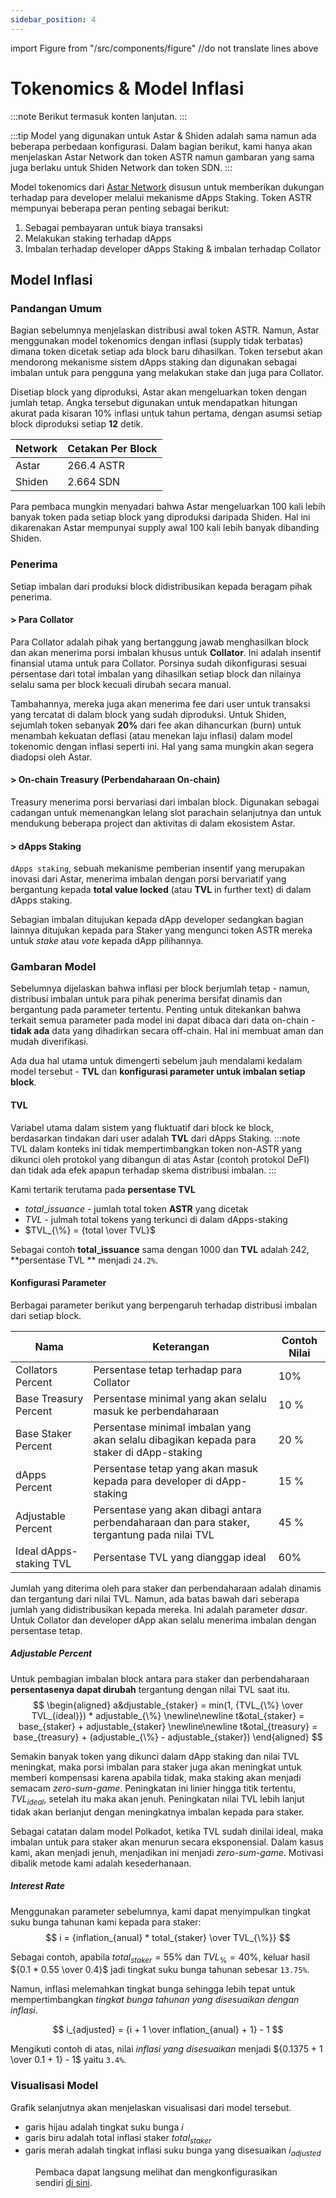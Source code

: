```yaml
---
sidebar_position: 4
---
```


import Figure from "/src/components/figure"
//do not translate lines above

# Tokenomics & Model Inflasi

:::note
Berikut termasuk konten lanjutan.
:::

:::tip
Model yang digunakan untuk Astar & Shiden adalah sama namun ada beberapa perbedaan konfigurasi. Dalam bagian berikut, kami hanya akan menjelaskan Astar Network dan token ASTR namun gambaran yang sama juga berlaku untuk Shiden Network dan token SDN.
:::

Model tokenomics dari [Astar Network][] disusun untuk memberikan dukungan terhadap para developer melalui mekanisme dApps Staking. Token ASTR mempunyai beberapa peran penting sebagai berikut:

1. Sebagai pembayaran untuk biaya transaksi
2. Melakukan staking terhadap dApps
3. Imbalan terhadap developer dApps Staking & imbalan terhadap Collator

## Model Inflasi

### Pandangan Umum

Bagian sebelumnya menjelaskan distribusi awal token ASTR. Namun, Astar menggunakan model tokenomics dengan inflasi (supply tidak terbatas) dimana token dicetak setiap ada block baru dihasilkan. Token tersebut akan mendorong mekanisme sistem dApps staking dan digunakan sebagai imbalan untuk para pengguna yang melakukan stake dan juga para Collator.

Disetiap block yang diproduksi, Astar akan mengeluarkan token dengan jumlah tetap. Angka tersebut digunakan untuk mendapatkan hitungan akurat pada kisaran 10% inflasi untuk tahun pertama, dengan asumsi setiap block diproduksi setiap **12** detik.

| Network | Cetakan Per Block |
| ------- | ----------------- |
| Astar   | 266.4 ASTR        |
| Shiden  | 2.664 SDN         |

Para pembaca mungkin menyadari bahwa Astar mengeluarkan 100 kali lebih banyak token pada setiap block yang diproduksi daripada Shiden. Hal ini dikarenakan Astar mempunyai supply awal 100 kali lebih banyak dibanding Shiden.

### Penerima

Setiap imbalan dari produksi block didistribusikan kepada beragam pihak penerima. ​
#### > Para Collator

Para Collator adalah pihak yang bertanggung jawab menghasilkan block dan akan menerima porsi imbalan khusus untuk **Collator**. Ini adalah insentif finansial utama untuk para Collator. Porsinya sudah dikonfigurasi sesuai persentase dari total imbalan yang dihasilkan setiap block dan nilainya selalu sama per block kecuali dirubah secara manual.

Tambahannya, mereka juga akan menerima fee dari user untuk transaksi yang tercatat di dalam block yang sudah diproduksi. Untuk Shiden, sejumlah token sebanyak **20%** dari fee akan dihancurkan (burn) untuk menambah kekuatan deflasi (atau menekan laju inflasi) dalam model tokenomic dengan inflasi seperti ini. Hal yang sama mungkin akan segera diadopsi oleh Astar.

#### > On-chain Treasury (Perbendaharaan On-chain)

Treasury menerima porsi bervariasi dari imbalan block. Digunakan sebagai cadangan untuk memenangkan lelang slot parachain selanjutnya dan untuk mendukung beberapa project dan aktivitas di dalam ekosistem Astar.

#### > dApps Staking

`dApps staking`, sebuah mekanisme pemberian insentif yang merupakan inovasi dari Astar, menerima imbalan dengan porsi bervariatif yang bergantung kepada **total value locked** (atau **TVL** in further text) di dalam dApps staking.

Sebagian imbalan ditujukan kepada dApp developer sedangkan bagian lainnya ditujukan kepada para Staker yang mengunci token ASTR mereka untuk *stake* atau *vote* kepada dApp pilihannya.

### Gambaran Model

Sebelumnya dijelaskan bahwa inflasi per block berjumlah tetap - namun, distribusi imbalan untuk para pihak penerima bersifat dinamis dan bergantung pada parameter tertentu. Penting untuk ditekankan bahwa terkait semua parameter pada model ini dapat dibaca dari data on-chain - **tidak ada** data yang dihadirkan secara off-chain. Hal ini membuat aman dan mudah diverifikasi.

Ada dua hal utama untuk dimengerti sebelum jauh mendalami kedalam model tersebut - **TVL** dan **konfigurasi parameter untuk imbalan setiap block**.

#### TVL

Variabel utama dalam sistem yang fluktuatif dari block ke block, berdasarkan tindakan dari user adalah **TVL** dari dApps Staking. :::note  
TVL dalam konteks ini tidak mempertimbangkan token non-ASTR yang dikunci oleh protokol yang dibangun di atas Astar (contoh protokol DeFI) dan tidak ada efek apapun terhadap skema distribusi imbalan.
:::

Kami tertarik terutama pada **persentase TVL**
- $total\_issuance$ - jumlah total token **ASTR** yang dicetak
- $TVL$ - julmah total tokens yang terkunci di dalam dApps-staking
- $TVL_{\%} = {total \over TVL}$

Sebagai contoh **total_issuance** sama dengan 1000 dan **TVL** adalah 242, **persentase TVL ** menjadi `24.2%`.

#### Konfigurasi Parameter

Berbagai parameter berikut yang berpengaruh terhadap distribusi imbalan dari setiap block.

| Nama                    | Keterangan                                                                                   | Contoh Nilai |
| ----------------------- | -------------------------------------------------------------------------------------------- | ------------ |
| Collators Percent       | Persentase tetap terhadap para Collator                                                      | 10%          |
| Base Treasury Percent   | Persentase minimal yang akan selalu masuk ke perbendaharaan                                  | 10 %         |
| Base Staker Percent     | Persentase minimal imbalan yang akan selalu dibagikan kepada para staker di dApp-staking     | 20 %         |
| dApps Percent           | Persentase tetap yang akan masuk kepada para developer di dApp-staking                       | 15 %         |
| Adjustable Percent      | Persentase yang akan dibagi antara perbendaharaan dan para staker, tergantung pada nilai TVL | 45 %         |
| Ideal dApps-staking TVL | Persentase TVL yang dianggap ideal                                                           | 60%          |

Jumlah yang diterima oleh para staker dan perbendaharaan adalah dinamis dan tergantung dari nilai TVL. Namun, ada batas bawah dari seberapa jumlah yang didistribusikan kepada mereka. Ini adalah parameter *dasar*. Untuk Collator dan developer dApp akan selalu menerima imbalan dengan persentase tetap.

##### Adjustable Percent

Untuk pembagian imbalan block antara para staker dan perbendaharaan **persentasenya dapat dirubah** tergantung dengan nilai TVL saat itu. $$ \begin{aligned} a&djustable_{staker} = min(1, {TVL_{\%} \over TVL_{ideal}}) * adjustable_{\%} \newline\newline t&otal_{staker} = base_{staker} + adjustable_{staker} \newline\newline t&otal_{treasury} = base_{treasury} + (adjustable_{\%} - adjustable_{staker}) \end{aligned} $$

Semakin banyak token yang dikunci dalam dApp staking dan nilai TVL meningkat, maka porsi imbalan para staker juga akan meningkat untuk memberi kompensasi karena apabila tidak, maka staking akan menjadi semacam *zero-sum-game*. Peningkatan ini linier hingga titik tertentu, $TVL_{ideal}$, setelah itu maka akan jenuh. Peningkatan nilai TVL lebih lanjut tidak akan berlanjut dengan meningkatnya imbalan kepada para staker.

Sebagai catatan dalam model Polkadot, ketika TVL sudah dinilai ideal, maka imbalan untuk para staker akan menurun secara eksponensial. Dalam kasus kami, akan menjadi jenuh, menjadikan ini menjadi *zero-sum-game*. Motivasi dibalik metode kami adalah kesederhanaan.

##### Interest Rate

Menggunakan parameter sebelumnya, kami dapat menyimpulkan tingkat suku bunga tahunan kami kepada para staker: $$ i = {inflation_{anual} * total_{staker} \over TVL_{\%}} $$

Sebagai contoh, apabila $total_{staker} = 55\%$ dan $TVL_{\%} = 40\%$, keluar hasil ${0.1 * 0.55 \over 0.4}$ jadi tingkat suku bunga tahunan sebesar `13.75%`.

Namun, inflasi melemahkan tingkat bunga sehingga lebih tepat untuk mempertimbangkan *tingkat bunga tahunan yang disesuaikan dengan inflasi*.

$$ i_{adjusted} = {i + 1 \over inflation_{anual} + 1} - 1 $$

Mengikuti contoh di atas, nilai *inflasi yang disesuaikan* menjadi ${0.1375 + 1 \over 0.1 + 1} - 1$ yaitu `3.4%`.

### Visualisasi Model

Grafik selanjutnya akan menjelaskan visualisasi dari model tersebut.

* garis hijau adalah tingkat suku bunga $i$
* garis biru adalah total inflasi staker $total_{staker}$
* garis merah adalah tingkat inflasi suku bunga yang disesuaikan $i_{adjusted}$

<Figure caption="Tokenomics & Model Inflasi" src={require('/docs/about/token-economics/img/tokenomics_1.png').default } width="100%" />

Pembaca dapat langsung melihat dan mengkonfigurasikan sendiri [di sini](https://www.desmos.com/calculator/cjjkt6smk5).

[Astar Network]: https://astar.network/
